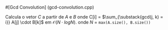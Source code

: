 #[Gcd Convolution] (gcd-convolution.cpp)

Calcula o vetor $C$ a partir de $A$ e $B$ onde C[i] = $\sum_{\substack{gcd(j, k) = i}} A[j] \cdot B[k]$ em $\mathcal{O}(N \cdot log N)$.
onde $N$ = `max(A.size(), B.size())`
